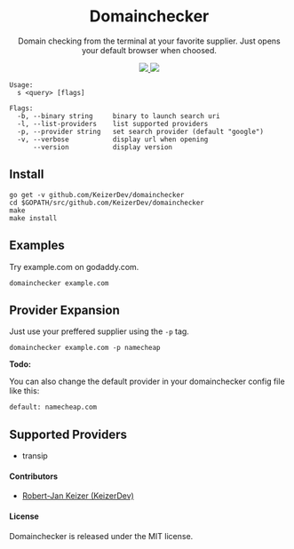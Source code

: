 <h1 align="center">Domainchecker</h1>

<p align="center">
Domain checking from the terminal at your favorite supplier. Just opens your default browser when choosed.
</p>

<p align="center">
    <a href="http://opensource.org/licenses/MIT">
        <img src="https://img.shields.io/npm/l/express.svg">
    </a>    
    <a href="https://github.com/KeizerDev/domainchecker/releases/tag/v0.0.1">
        <img src="http://img.shields.io/badge/release-v0.2.1-1eb0fc.svg">
    </a>
</p>

```
Usage:
  s <query> [flags]

Flags:
  -b, --binary string     binary to launch search uri
  -l, --list-providers    list supported providers
  -p, --provider string   set search provider (default "google")
  -v, --verbose           display url when opening
      --version           display version
```

## Install

```
go get -v github.com/KeizerDev/domainchecker
cd $GOPATH/src/github.com/KeizerDev/domainchecker
make
make install
```

## Examples

Try example.com on godaddy.com.
```
domainchecker example.com
```

## Provider Expansion

Just use your preffered supplier using the `-p` tag.
```
domainchecker example.com -p namecheap
```

**Todo:**

You can also change the default provider in your domainchecker config file like this: 
```
default: namecheap.com
```

## Supported Providers

* transip

#### Contributors

* [Robert-Jan Keizer (KeizerDev)](https://github.com/KeizerDev/)

#### License

Domainchecker is released under the MIT license.